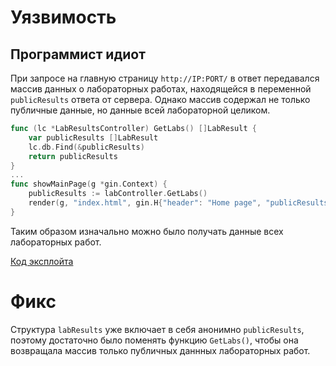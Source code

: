 # Уязвимость

## Программист идиот

При запросе на главную страницу `http://IP:PORT/` в ответ передавался массив данных о лабораторных работах, находящейся в переменной `publicResults` ответа от сервера. Однако массив содержал не только публичные данные, но данные всей лабораторной целиком.
```go
func (lc *LabResultsController) GetLabs() []LabResult {
	var publicResults []LabResult
	lc.db.Find(&publicResults)
	return publicResults
}
...
func showMainPage(g *gin.Context) {
	publicResults := labController.GetLabs()
	render(g, "index.html", gin.H{"header": "Home page", "publicResults": publicResults})
}
```
Таким образом изначально можно было получать данные всех лабораторных работ.

[Код эксплойта](./info_exp.py)

# Фикс

Структура `labResults` уже включает в себя анонимно `publicResults`, поэтому достаточно было поменять функцию `GetLabs()`, чтобы она возвращала массив только публичных даннных лабораторных работ.